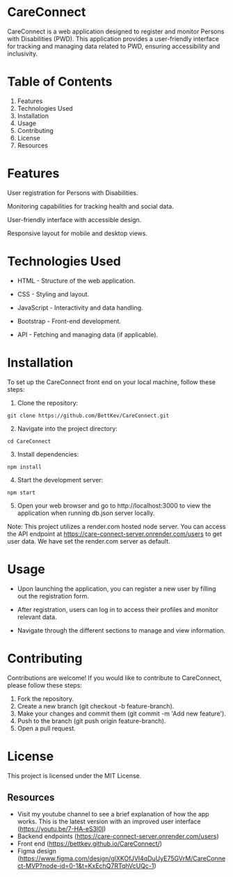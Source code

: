 # CareConnect

CareConnect is a web application designed to register and monitor Persons with Disabilities (PWD). This application provides a user-friendly interface for tracking and managing data related to PWD, ensuring accessibility and inclusivity.

# Table of Contents
1. Features
2. Technologies Used
3. Installation
4. Usage
5. Contributing
6. License
7. Resources

# Features
User registration for Persons with Disabilities.

Monitoring capabilities for tracking health and social data.

User-friendly interface with accessible design.

Responsive layout for mobile and desktop views.

# Technologies Used
- HTML - Structure of the web application.

- CSS - Styling and layout.

- JavaScript - Interactivity and data handling.

- Bootstrap - Front-end development.

- API - Fetching and managing data (if applicable).

# Installation
To set up the CareConnect front end on your local machine, follow these steps:

1. Clone the repository:
```
git clone https://github.com/BettKev/CareConnect.git
```
2. Navigate into the project directory:
```
cd CareConnect
```
3. Install dependencies:
```
npm install
```
4. Start the development server:
```
npm start
```
5. Open your web browser and go to http://localhost:3000 to view the application when running db.json server locally.

Note: This project utilizes a render.com hosted node server. You can access the API endpoint at https://care-connect-server.onrender.com/users to get user data. We have set the render.com server as default.

# Usage
- Upon launching the application, you can register a new user by filling out the registration form.  

- After registration, users can log in to access their profiles and monitor relevant data.

- Navigate through the different sections to manage and view information.

# Contributing
Contributions are welcome! If you would like to contribute to CareConnect, please follow these steps:

1. Fork the repository.
2. Create a new branch (git checkout -b feature-branch).
3. Make your changes and commit them (git commit -m 'Add new feature').
4. Push to the branch (git push origin feature-branch).
5. Open a pull request.

# License
This project is licensed under the MIT License.

## Resources
- Visit my youtube channel to see a brief explanation of how the app works. This is the latest version with an improved user interface (https://youtu.be/7-HA-eS3l0I)
- Backend endpoints (https://care-connect-server.onrender.com/users)
- Front end (https://bettkev.github.io/CareConnect/)
- Figma design (https://www.figma.com/design/glXKOfJVI4qDuUyE75GVrM/CareConnect-MVP?node-id=0-1&t=KxEchQ7RTqhVcUQc-1)